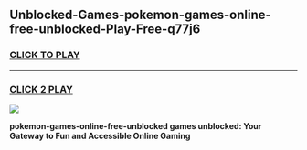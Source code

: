 
## Unblocked-Games-pokemon-games-online-free-unblocked-Play-Free-q77j6
<h3>
<a href="https://premium76.site?title=pokemon-games-online-free-unblocked&ref=20M">CLICK TO PLAY</a></h3>
<hr>

<h3>
<a href="https://premium76.site?title=pokemon-games-online-free-unblocked&ref=20M">CLICK 2 PLAY</a>
  
</h3>

<a href="https://premium76.site?title=pokemon-games-online-free-unblocked&ref=19M"><img src="https://clearcache.store/games.png"></a>


**pokemon-games-online-free-unblocked games unblocked: Your Gateway to Fun and Accessible Online Gaming**
